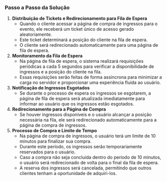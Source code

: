 ### Passo a Passo da Solução

1. **Distribuição de Tickets e Redirecionamento para Fila de Espera**
    - Quando o cliente acessar a página de compra de ingressos para o evento, ele receberá um ticket único de acesso gerado aleatoriamente.
    - Este ticket determinará a posição do cliente na fila de espera.
    - O cliente será redirecionado automaticamente para uma página de fila de espera.
2. **Monitoramento da Fila de Espera**
    - Na página de fila de espera, o sistema realizará requisições periódicas a cada 5 segundos para verificar a disponibilidade de ingressos e a posição do cliente na fila.
    - Essas requisições serão feitas de forma assíncrona para minimizar a carga no servidor e proporcionar uma experiência fluida ao usuário.
3. **Notificação de Ingressos Esgotados**
    - Se durante o processo de espera os ingressos se esgotarem, a página de fila de espera será atualizada imediatamente para informar ao usuário que os ingressos estão esgotados.
4. **Redirecionamento para a Página de Compra**
    - Se houver ingressos disponíveis e o usuário alcançar a posição necessária na fila, ele será redirecionado automaticamente para a página de compra de ingressos.
5. **Processo de Compra e Limite de Tempo**
    - Na página de compra de ingressos, o usuário terá um limite de 10 minutos para finalizar sua compra.
    - Durante este período, os ingressos serão temporariamente reservados para o usuário.
    - Caso a compra não seja concluída dentro do período de 10 minutos, o usuário será redirecionado de volta para o final da fila de espera.
    - A reserva dos ingressos será cancelada, permitindo que outros clientes tenham a oportunidade de adquiri-los.